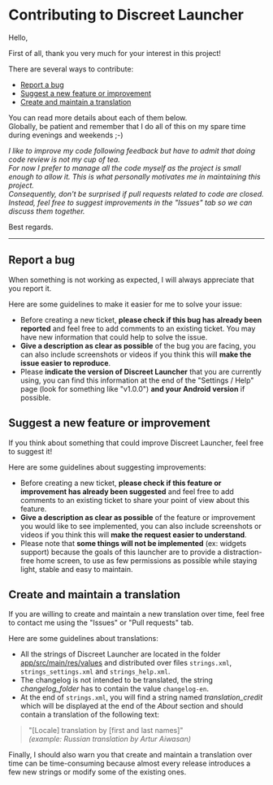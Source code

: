 
# Contributing to Discreet Launcher

Hello,

First of all, thank you very much for your interest in this project!

There are several ways to contribute:


- [Report a bug](#report-a-bug)
- [Suggest a new feature or improvement](#suggest-a-new-feature-or-improvement)
- [Create and maintain a translation](#create-and-maintain-a-translation)

You can read more details about each of them below.  
Globally, be patient and remember that I do all of this on my spare time during evenings and weekends ;-)

*I like to improve my code following feedback but have to admit that doing code review is not my cup of tea.  
For now I prefer to manage all the code myself as the project is small enough to allow it. This is what personally motivates me in maintaining this project.  
Consequently, don't be surprised if pull requests related to code are closed.  
Instead, feel free to suggest improvements in the "Issues" tab so we can discuss them together.*

Best regards.

---

## Report a bug

When something is not working as expected, I will always appreciate that you report it.

Here are some guidelines to make it easier for me to solve your issue:

- Before creating a new ticket, **please check if this bug has already been reported** and feel free to add comments to an existing ticket. You may have new information that could help to solve the issue.
- **Give a description as clear as possible** of the bug you are facing, you can also include screenshots or videos if you think this will **make the issue easier to reproduce**.
- Please **indicate the version of Discreet Launcher** that you are currently using, you can find this information at the end of the "Settings / Help" page (look for something like "v1.0.0") **and your Android version** if possible.


## Suggest a new feature or improvement

If you think about something that could improve Discreet Launcher, feel free to suggest it!

Here are some guidelines about suggesting improvements:

- Before creating a new ticket, **please check if this feature or improvement has already been suggested** and feel free to add comments to an existing ticket to share your point of view about this feature.
- **Give a description as clear as possible** of the feature or improvement you would like to see implemented, you can also include screenshots or videos if you think this will **make the request easier to understand**.
- Please note that **some things will not be implemented** (ex: widgets support) because the goals of this launcher are to provide a distraction-free home screen, to use as few permissions as possible while staying light, stable and easy to maintain.


## Create and maintain a translation

If you are willing to create and maintain a new translation over time, feel free to contact me using the "Issues" or "Pull requests" tab.

Here are some guidelines about translations:

- All the strings of Discreet Launcher are located in the folder [app/src/main/res/values](https://github.com/falzonv/discreet-launcher/tree/main/app/src/main/res/values) and distributed over files `strings.xml`, `strings_settings.xml` and `strings_help.xml`.
- The changelog is not intended to be translated, the string *changelog_folder* has to contain the value `changelog-en`.
- At the end of `strings.xml`, you will find a string named *translation_credit* which will be displayed at the end of the *About* section and should contain a translation of the following text:
> "[Locale] translation by [first and last names]"  
> *(example: Russian translation by Artur Aiwasan)*

Finally, I should also warn you that create and maintain a translation over time can be time-consuming because almost every release introduces a few new strings or modify some of the existing ones.
